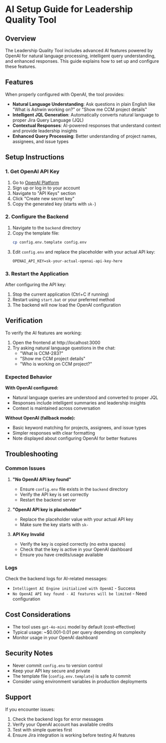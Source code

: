 # AI Setup Guide for Leadership Quality Tool

## Overview

The Leadership Quality Tool includes advanced AI features powered by OpenAI for natural language processing, intelligent query understanding, and enhanced responses. This guide explains how to set up and configure these features.

## Features

When properly configured with OpenAI, the tool provides:

- **Natural Language Understanding**: Ask questions in plain English like "What is Ashwin working on?" or "Show me CCM project details"
- **Intelligent JQL Generation**: Automatically converts natural language to proper Jira Query Language (JQL)
- **Contextual Responses**: AI-powered responses that understand context and provide leadership insights
- **Enhanced Query Processing**: Better understanding of project names, assignees, and issue types

## Setup Instructions

### 1. Get OpenAI API Key

1. Go to [OpenAI Platform](https://platform.openai.com/api-keys)
2. Sign up or log in to your account
3. Navigate to "API Keys" section
4. Click "Create new secret key"
5. Copy the generated key (starts with `sk-`)

### 2. Configure the Backend

1. Navigate to the `backend` directory
2. Copy the template file:
   ```bash
   cp config.env.template config.env
   ```
3. Edit `config.env` and replace the placeholder with your actual API key:
   ```env
   OPENAI_API_KEY=sk-your-actual-openai-api-key-here
   ```

### 3. Restart the Application

After configuring the API key:

1. Stop the current application (Ctrl+C if running)
2. Restart using `start.bat` or your preferred method
3. The backend will now load the OpenAI configuration

## Verification

To verify the AI features are working:

1. Open the frontend at http://localhost:3000
2. Try asking natural language questions in the chat:
   - "What is CCM-283?"
   - "Show me CCM project details"
   - "Who is working on CCM project?"

### Expected Behavior

**With OpenAI configured:**
- Natural language queries are understood and converted to proper JQL
- Responses include intelligent summaries and leadership insights
- Context is maintained across conversation

**Without OpenAI (fallback mode):**
- Basic keyword matching for projects, assignees, and issue types
- Simpler responses with clear formatting
- Note displayed about configuring OpenAI for better features

## Troubleshooting

### Common Issues

1. **"No OpenAI API key found"**
   - Ensure `config.env` file exists in the `backend` directory
   - Verify the API key is set correctly
   - Restart the backend server

2. **"OpenAI API key is placeholder"**
   - Replace the placeholder value with your actual API key
   - Make sure the key starts with `sk-`

3. **API Key Invalid**
   - Verify the key is copied correctly (no extra spaces)
   - Check that the key is active in your OpenAI dashboard
   - Ensure you have credits/usage available

### Logs

Check the backend logs for AI-related messages:
- `Intelligent AI Engine initialized with OpenAI` - Success
- `No OpenAI API key found - AI features will be limited` - Need configuration

## Cost Considerations

- The tool uses `gpt-4o-mini` model by default (cost-effective)
- Typical usage: ~$0.001-0.01 per query depending on complexity
- Monitor usage in your OpenAI dashboard

## Security Notes

- Never commit `config.env` to version control
- Keep your API key secure and private
- The template file (`config.env.template`) is safe to commit
- Consider using environment variables in production deployments

## Support

If you encounter issues:
1. Check the backend logs for error messages
2. Verify your OpenAI account has available credits
3. Test with simple queries first
4. Ensure Jira integration is working before testing AI features
